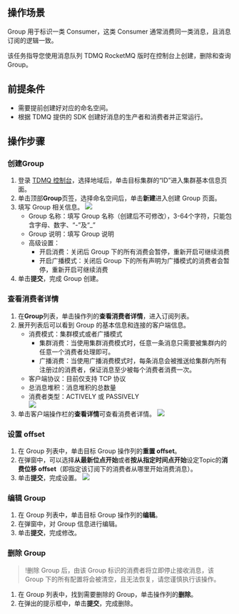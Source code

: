 ## 操作场景

Group 用于标识一类 Consumer，这类 Consumer 通常消费同一类消息，且消息订阅的逻辑一致。

该任务指导您使用消息队列 TDMQ RocketMQ 版时在控制台上创建，删除和查询 Group。

## 前提条件

- 需要提前创建好对应的命名空间。
- 根据 TDMQ 提供的 SDK 创建好消息的生产者和消费者并正常运行。

## 操作步骤

### 创建Group

1. 登录 [TDMQ 控制台](https://console.cloud.tencent.com/tdmq)，选择地域后，单击目标集群的“ID”进入集群基本信息页面。
2. 单击顶部**Group**页签，选择命名空间后，单击**新建**进入创建 Group 页面。
3. 填写 Group 相关信息。
   ![](https://main.qcloudimg.com/raw/534f1e4d860ea033a0654ea01ae5e436.png)
   - Group 名称：填写 Group 名称（创建后不可修改），3-64个字符，只能包含字母、数字、“-”及“_”
   - Group 说明：填写 Group 说明
   - 高级设置：
     - 开启消费：关闭后 Group 下的所有消费会暂停，重新开启可继续消费
     - 开启广播模式：关闭后 Group 下的所有声明为广播模式的消费者会暂停，重新开启可继续消费
4. 单击**提交**，完成 Group 创建。

### 查看消费者详情

1. 在**Group**列表，单击操作列的**查看消费者详情**，进入订阅列表。
2. 展开列表后可以看到 Group 的基本信息和连接的客户端信息。
   - 消费模式：集群模式或者广播模式
     - 集群消费：当使用集群消费模式时，任意一条消息只需要被集群内的任意一个消费者处理即可。
     - 广播消费：当使用广播消费模式时，每条消息会被推送给集群内所有注册过的消费者，保证消息至少被每个消费者消费一次。
   - 客户端协议：目前仅支持 TCP 协议
   - 总消息堆积：消息堆积的总数量
   - 消费者类型：ACTIVELY 或 PASSIVELY  
		![](https://main.qcloudimg.com/raw/00892bd0cb97c04e58d3a2ece8250c98.png)
3. 单击客户端操作栏的**查看详情**可查看消费者详情。
	 ![](https://main.qcloudimg.com/raw/df9cd4095541cde9a10f5bc8642ded5f.png)

### 设置 offset

1. 在 Group 列表中，单击目标 Group 操作列的**重置 offset**。
2. 在弹窗中，可以选择**从最新位点开始**或者**按从指定时间点开始**设定Topic的**消费位移 offset**（即指定该订阅下的消费者从哪里开始消费消息）。
3. 单击**提交**，完成设置。
   ![](https://main.qcloudimg.com/raw/925796ef91aff53610512b7ee082ed0b.png)

### 编辑 Group

1. 在 Group 列表中，单击目标 Group 操作列的**编辑**。
2. 在弹窗中，对 Group 信息进行编辑。
3. 单击**提交**，完成修改。

### 删除 Group

> !删除 Group 后，由该 Group 标识的消费者将立即停止接收消息，该 Group 下的所有配置将会被清空，且无法恢复，请您谨慎执行该操作。

1. 在 Group 列表中，找到需要删除的 Group，单击操作列的**删除**。
2. 在弹出的提示框中，单击**提交**，完成删除。

